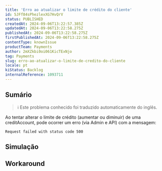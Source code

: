 ```yaml
---
title: 'Erro ao atualizar o limite de crédito do cliente'
id: 5JFf84sPhezlexXG7HvQrV
status: PUBLISHED
createdAt: 2024-09-06T13:22:57.385Z
updatedAt: 2024-09-06T13:22:58.275Z
publishedAt: 2024-09-06T13:22:58.275Z
firstPublishedAt: 2024-09-06T13:22:58.275Z
contentType: knownIssue
productTeam: Payments
author: 2mXZkbi0oi061KicTExNjo
tag: Payments
slug: erro-ao-atualizar-o-limite-de-credito-do-cliente
locale: pt
kiStatus: Backlog
internalReference: 1093711
---
```


## Sumário

>ℹ️ Este problema conhecido foi traduzido automaticamente do inglês.


Ao tentar alterar o limite de crédito (aumentar ou diminuir) de uma creditAccount, pode ocorrer um erro (via Admin e API) com a mensagem:

`Request failed with status code 500`

## Simulação



## Workaround



